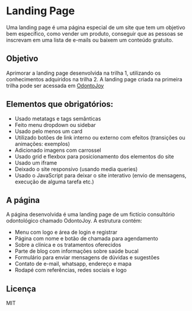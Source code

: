 # Landing Page

Uma landing page é uma página especial de um site que tem um objetivo bem específico, como vender um produto, conseguir que as pessoas se inscrevam em uma lista de e-mails ou baixem um conteúdo gratuito.

## Objetivo 
Aprimorar a landing page desenvolvida na trilha 1, utilizando os conhecimentos adquiridos na trilha 2. A landing page criada na primeira trilha pode ser acessada em [OdontoJoy](https://ferrazjaa.github.io/landingpage/)


## Elementos que obrigatórios:
- Usado metatags e tags semânticas
- Feito menu dropdown ou sidebar 
- Usado pelo menos um card
- Utilizado botões de link interno ou externo com efeitos (transições ou animações: exemplos)
- Adicionado imagens com carrossel
- Usado grid e flexbox para posicionamento dos elementos do site
- Usado um iframe
- Deixado o site responsivo (usando media queries)
- Usado o JavaScript para deixar o site interativo (envio de mensagens, execução de alguma tarefa etc.)

## A página
A página desenvolvida é uma landing page de um fictício consultório  odontológico chamado OdontoJoy.
A estrutura contém:
- Menu com logo e área de login e registrar
- Página com nome e botão de chamada para agendamento
- Sobre a clínica e os tratamentos oferecidos
- Parte de blog com informações sobre saúde bucal
- Formulário para enviar mensagens de dúvidas e sugestões 
- Contato de e-mail, whatsapp, endereço e mapa
- Rodapé com referências, redes sociais e logo


## Licença

MIT